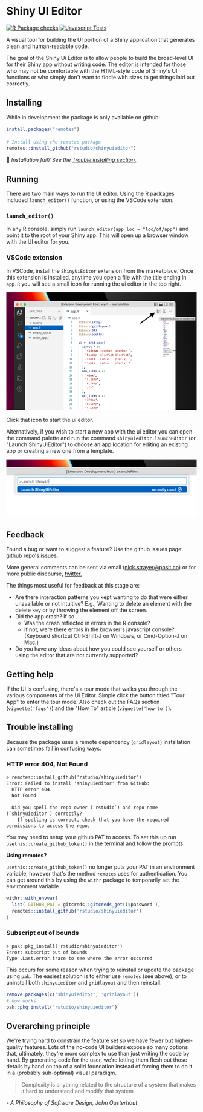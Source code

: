 # Shiny UI Editor

[![R Package checks](https://github.com/rstudio/shinyuieditor/actions/workflows/R-CMD-check.yaml/badge.svg)](https://github.com/rstudio/shinyuieditor/actions/workflows/R-CMD-check.yaml)
[![Javascript Tests](https://github.com/rstudio/shinyuieditor/actions/workflows/Javascript-Tests.yaml/badge.svg)](https://github.com/rstudio/shinyuieditor/actions/workflows/Javascript-Tests.yaml)

A visual tool for building the UI portion of a Shiny application that generates clean and human-readable code.

The goal of the Shiny Ui Editor is to allow people to build the broad-level UI for their Shiny app without writing code. The editor is intended for those who may not be comfortable with the HTML-style code of Shiny's UI functions or who simply don't want to fiddle with sizes to get things laid out correctly.

## Installing

While in development the package is only available on github:

```r
install.packages("remotes")

# Install using the remotes package
remotes::install_github("rstudio/shinyuieditor")
```

🚨 _Installation fail? See the [Trouble installing section.](#trouble-installing)_

## Running

There are two main ways to run the UI editor. Using the R packages included `launch_editor()` function, or using the VSCode extension.

### `launch_editor()`

In any R console, simply run `launch_editor(app_loc = "loc/of/app")` and point it to the root of your Shiny app. This will open up a browser window with the UI editor for you.

### VSCode extension

In VSCode, install the `ShinyUiEditor` extension from the marketplace. Once this extension is installed, anytime you open a file with the title ending in `app.R` you will see a small icon for running the ui editor in the top right.

![Button to run ShinyUiEditor on app file](https://github.com/rstudio/shinyuieditor/raw/dev/inst/vscode-extension/assets/run-sue-btn.png)

Click that icon to start the ui editor.

Alternatively, if you wish to start a new app with the ui editor you can open the command palette and run the command `shinyuieditor.launchEditor` (or "Launch ShinyUiEditor") to choose an app location for editing an existing app or creating a new one from a template.

![Launch editor command](https://github.com/rstudio/shinyuieditor/raw/dev/inst/vscode-extension/assets/launch-editor-cmd.png)

## Feedback

Found a bug or want to suggest a feature? Use the github issues page: [github repo's issues.](https://github.com/rstudio/shinyuieditor/issues).

More general comments can be sent via email (nick.strayer@posit.co) or for more public discourse, [twitter.](https://twitter.com/NicholasStrayer)

The things most useful for feedback at this stage are:

- Are there interaction patterns you kept wanting to do that were either unavailable or not intuitive? E.g., Wanting to delete an element with the delete key or by throwing the element off the screen.
- Did the app crash? If so
  - Was the crash reflected in errors in the R console?
  - if not, were there errors in the browser's javascript console? (Keyboard shortcut Ctrl-Shift-J on Windows, or Cmd-Option-J on Mac.)
- Do you have any ideas about how you could see yourself or others using the editor that are not currently supported?

## Getting help

If the UI is confusing, there's a tour mode that walks you through the various components of the Ui Editor. Simple click the button titled "Tour App" to enter the tour mode. Also check out the FAQs section (`vignette('faqs')`) and the "How To" article (`vignette('how-to')`).

## Trouble installing

Because the package uses a remote dependency (`gridlayout`) installation can sometimes fail in confusing ways.

### HTTP error 404, Not Found

```
> remotes::install_github('rstudio/shinyuieditor')
Error: Failed to install 'shinyuieditor' from GitHub:
  HTTP error 404.
  Not Found

  Did you spell the repo owner (`rstudio`) and repo name (`shinyuieditor`) correctly?
  - If spelling is correct, check that you have the required permissions to access the repo.
```

You may need to setup your github PAT to access. To set this up run `usethis::create_github_token()` in the terminal and follow the prompts.

**Using remotes?**

`usethis::create_github_token()` no longer puts your PAT in an environment variable, however that's the method `remotes` uses for authentication. You can get around this by using the `withr` package to temporarily set the environment variable.

```r
withr::with_envvar(
  list( GITHUB_PAT = gitcreds::gitcreds_get()$password ),
  remotes::install_github('rstudio/shinyuieditor')
)
```

### Subscript out of bounds

```
> pak::pkg_install('rstudio/shinyuieditor')
Error: subscript out of bounds
Type .Last.error.trace to see where the error occurred
```

This occurs for some reason when trying to reinstall or update the package using `pak`. The easiest solution is to either use `remotes` (see above), or to uninstall both `shinyuieditor` and `gridlayout` and then reinstall.

```r
remove.packages(c('shinyuieditor', 'gridlayout'))
# now works
pak::pkg_install("rstudio/shinyuieditor")
```

## Overarching principle

We're trying hard to constrain the feature set so we have fewer but higher-quality features. Lots of the no-code UI builders expose so many options that, ultimately, they're more complex to use than just writing the code by hand. By generating code for the user, we're letting them flesh out those details by hand on top of a solid foundation instead of forcing them to do it in a (probably sub-optimal) visual paradigm.

> Complexity is anything related to the structure of a system that makes it hard to understand and modify that system

_- A Philosophy of Software Design, John Ousterhout_

